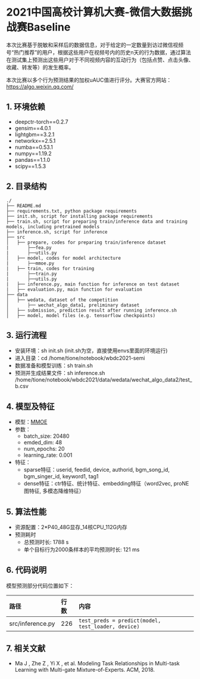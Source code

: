 # **2021中国高校计算机大赛-微信大数据挑战赛Baseline**

本次比赛基于脱敏和采样后的数据信息，对于给定的一定数量到访过微信视频号“热门推荐”的用户，根据这些用户在视频号内的历史n天的行为数据，通过算法在测试集上预测出这些用户对于不同视频内容的互动行为（包括点赞、点击头像、收藏、转发等）的发生概率。 

本次比赛以多个行为预测结果的加权uAUC值进行评分。大赛官方网站：https://algo.weixin.qq.com/

## **1. 环境依赖**
- deepctr-torch==0.2.7
- gensim==4.0.1
- lightgbm==3.2.1
- networkx==2.5.1
- numba==0.53.1
- numpy==1.19.2
- pandas==1.1.0
- scipy==1.5.3

## **2. 目录结构**

```
./
├── README.md
├── requirements.txt, python package requirements 
├── init.sh, script for installing package requirements
├── train.sh, script for preparing train/inference data and training models, including pretrained models
├── inference.sh, script for inference 
├── src
│   ├── prepare, codes for preparing train/inference dataset
|       ├──fea.py  
|       ├──utils.py  
│   ├── model, codes for model architecture
|       ├──mmoe.py  
|   ├── train, codes for training
|       ├──train.py  
|       ├──utils.py 
|   ├── inference.py, main function for inference on test dataset
|   ├── evaluation.py, main function for evaluation 
├── data
│   ├── wedata, dataset of the competition
│       ├── wechat_algo_data1, preliminary dataset
│   ├── submission, prediction result after running inference.sh
│   ├── model, model files (e.g. tensorflow checkpoints)
```

## **3. 运行流程**
- 安装环境：sh init.sh (init.sh为空，直接使用envs里面的环境运行)
- 进入目录：cd /home/tione/notebook/wbdc2021-semi
- 数据准备和模型训练：sh train.sh
- 预测并生成结果文件：sh inference.sh /home/tione/notebook/wbdc2021/data/wedata/wechat_algo_data2/test_b.csv

## **4. 模型及特征**
- 模型：[MMOE](https://dl.acm.org/doi/10.1145/3219819.3220007)
- 参数：
    - batch_size: 20480
    - emded_dim: 48
    - num_epochs: 20
    - learning_rate: 0.001
- 特征：
    - sparse特征：userid, feedid, device, authorid, bgm_song_id, bgm_singer_id, keyword1, tag1
    - dense特征：ctr特征、统计特征、embedding特征（word2vec, proNE图特征, 多模态降维特征）
    
## **5. 算法性能**
- 资源配置：2*P40_48G显存_14核CPU_112G内存
- 预测耗时  
    - 总预测时长: 1788 s
    - 单个目标行为2000条样本的平均预测时长: 121 ms


## **6. 代码说明**
模型预测部分代码位置如下：

| 路径 | 行数 | 内容 |
| :--- | :--- | :--- |
| src/inference.py | 226 | `test_preds = predict(model, test_loader, device)`|

## **7. 相关文献**
* Ma J , Zhe Z , Yi X , et al. Modeling Task Relationships in Multi-task Learning with Multi-gate Mixture-of-Experts. ACM, 2018.